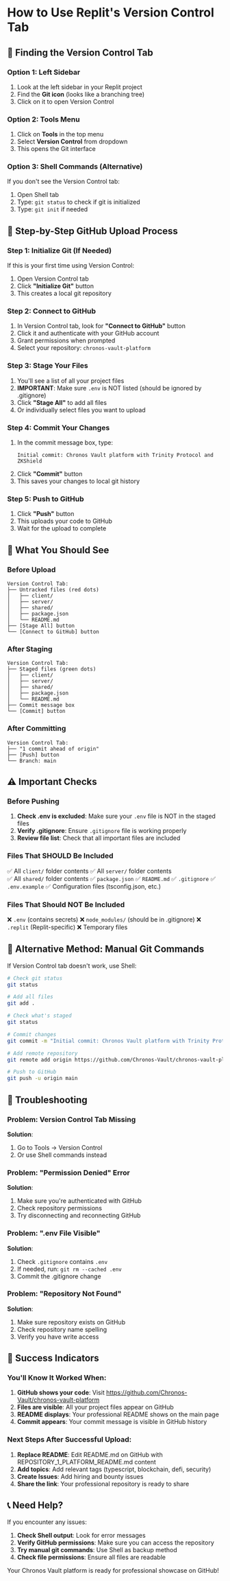 # How to Use Replit's Version Control Tab

## 📍 Finding the Version Control Tab

### Option 1: Left Sidebar
1. Look at the left sidebar in your Replit project
2. Find the **Git icon** (looks like a branching tree)
3. Click on it to open Version Control

### Option 2: Tools Menu
1. Click on **Tools** in the top menu
2. Select **Version Control** from dropdown
3. This opens the Git interface

### Option 3: Shell Commands (Alternative)
If you don't see the Version Control tab:
1. Open Shell tab
2. Type: `git status` to check if git is initialized
3. Type: `git init` if needed

## 🔧 Step-by-Step GitHub Upload Process

### Step 1: Initialize Git (If Needed)
If this is your first time using Version Control:
1. Open Version Control tab
2. Click **"Initialize Git"** button
3. This creates a local git repository

### Step 2: Connect to GitHub
1. In Version Control tab, look for **"Connect to GitHub"** button
2. Click it and authenticate with your GitHub account
3. Grant permissions when prompted
4. Select your repository: `chronos-vault-platform`

### Step 3: Stage Your Files
1. You'll see a list of all your project files
2. **IMPORTANT**: Make sure `.env` is NOT listed (should be ignored by .gitignore)
3. Click **"Stage All"** to add all files
4. Or individually select files you want to upload

### Step 4: Commit Your Changes
1. In the commit message box, type:
   ```
   Initial commit: Chronos Vault platform with Trinity Protocol and ZKShield
   ```
2. Click **"Commit"** button
3. This saves your changes to local git history

### Step 5: Push to GitHub
1. Click **"Push"** button
2. This uploads your code to GitHub
3. Wait for the upload to complete

## 🎯 What You Should See

### Before Upload
```
Version Control Tab:
├── Untracked files (red dots)
│   ├── client/
│   ├── server/
│   ├── shared/
│   ├── package.json
│   └── README.md
├── [Stage All] button
└── [Connect to GitHub] button
```

### After Staging
```
Version Control Tab:
├── Staged files (green dots)
│   ├── client/
│   ├── server/
│   ├── shared/
│   ├── package.json
│   └── README.md
├── Commit message box
└── [Commit] button
```

### After Committing
```
Version Control Tab:
├── "1 commit ahead of origin"
├── [Push] button
└── Branch: main
```

## ⚠️ Important Checks

### Before Pushing
1. **Check .env is excluded**: Make sure your `.env` file is NOT in the staged files
2. **Verify .gitignore**: Ensure `.gitignore` file is working properly
3. **Review file list**: Check that all important files are included

### Files That SHOULD Be Included
✅ All `client/` folder contents
✅ All `server/` folder contents  
✅ All `shared/` folder contents
✅ `package.json`
✅ `README.md`
✅ `.gitignore`
✅ `.env.example`
✅ Configuration files (tsconfig.json, etc.)

### Files That Should NOT Be Included
❌ `.env` (contains secrets)
❌ `node_modules/` (should be in .gitignore)
❌ `.replit` (Replit-specific)
❌ Temporary files

## 🔄 Alternative Method: Manual Git Commands

If Version Control tab doesn't work, use Shell:

```bash
# Check git status
git status

# Add all files
git add .

# Check what's staged
git status

# Commit changes
git commit -m "Initial commit: Chronos Vault platform with Trinity Protocol and ZKShield"

# Add remote repository
git remote add origin https://github.com/Chronos-Vault/chronos-vault-platform.git

# Push to GitHub
git push -u origin main
```

## 🚨 Troubleshooting

### Problem: Version Control Tab Missing
**Solution**: 
1. Go to Tools → Version Control
2. Or use Shell commands instead

### Problem: "Permission Denied" Error
**Solution**:
1. Make sure you're authenticated with GitHub
2. Check repository permissions
3. Try disconnecting and reconnecting GitHub

### Problem: ".env File Visible"
**Solution**:
1. Check `.gitignore` contains `.env`
2. If needed, run: `git rm --cached .env`
3. Commit the .gitignore change

### Problem: "Repository Not Found"
**Solution**:
1. Make sure repository exists on GitHub
2. Check repository name spelling
3. Verify you have write access

## 🎉 Success Indicators

### You'll Know It Worked When:
1. **GitHub shows your code**: Visit https://github.com/Chronos-Vault/chronos-vault-platform
2. **Files are visible**: All your project files appear on GitHub
3. **README displays**: Your professional README shows on the main page
4. **Commit appears**: Your commit message is visible in GitHub history

### Next Steps After Successful Upload:
1. **Replace README**: Edit README.md on GitHub with REPOSITORY_1_PLATFORM_README.md content
2. **Add topics**: Add relevant tags (typescript, blockchain, defi, security)
3. **Create Issues**: Add hiring and bounty issues
4. **Share the link**: Your professional repository is ready to share

## 📞 Need Help?

If you encounter any issues:
1. **Check Shell output**: Look for error messages
2. **Verify GitHub permissions**: Make sure you can access the repository
3. **Try manual git commands**: Use Shell as backup method
4. **Check file permissions**: Ensure all files are readable

Your Chronos Vault platform is ready for professional showcase on GitHub!